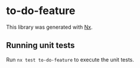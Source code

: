 # to-do-feature

This library was generated with [Nx](https://nx.dev).

## Running unit tests

Run `nx test to-do-feature` to execute the unit tests.
